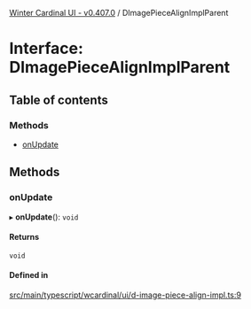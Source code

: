 [Winter Cardinal UI - v0.407.0](../index.md) / DImagePieceAlignImplParent

# Interface: DImagePieceAlignImplParent

## Table of contents

### Methods

- [onUpdate](DImagePieceAlignImplParent.md#onupdate)

## Methods

### onUpdate

▸ **onUpdate**(): `void`

#### Returns

`void`

#### Defined in

[src/main/typescript/wcardinal/ui/d-image-piece-align-impl.ts:9](https://github.com/winter-cardinal/winter-cardinal-ui/blob/v0.407.0/src/main/typescript/wcardinal/ui/d-image-piece-align-impl.ts#L9)
